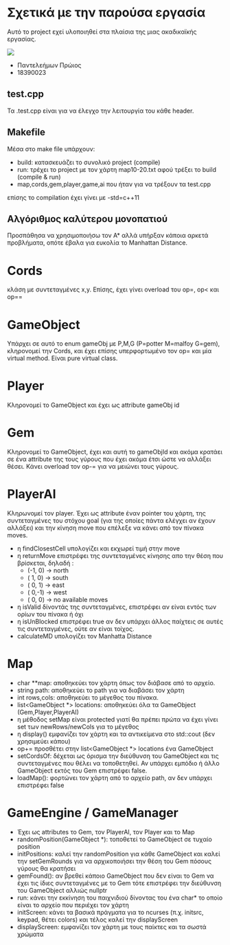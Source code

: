 # Σχετικά με την παρούσα εργασία
Αυτό το project εχεί υλοποιηθεί στα πλαίσια της μιας ακαδικαϊκής εργασίας.

![](Hogwarts-demo.gif)

* Παντελεήμων Πρώιος
* 18390023

## test.cpp
Τα .test.cpp είναι για να έλεγχο την λειτουργία του κάθε header.

## Makefile

Μέσα στο make file υπάρχουν:
- build: κατασκευάζει το συνολικό project (compile)
- run: τρέχει το project με τον χάρτη map10-20.txt αφού τρέξει το build (compile & run)
- map,cords,gem,player,game,ai που ήταν για να τρέξουν τα test.cpp

επίσης το compilation έχει γίνει με -std=c++11

## Αλγόριθμος καλύτερου μονοπατιού

Προσπάθησα να χρησιμοποιήσω τον Α* αλλά υπήρξαν κάποια αρκετά προβλήματα, οπότε έβαλα για ευκολία το Manhattan Distance.

# Cords
κλάση με συντεταγμένες x,y. Επίσης, έχει γίνει overload του op=, op< και op==

# GameObject
Υπάρχει σε αυτό το enum gameObj με P,M,G (P=potter M=malfoy G=gem), κληρονομεί την Cords, και έχει επίσης υπερφορτωμένο τον op= και μία virtual method. Είναι pure virtual class.

# Player
Κληρονομεί το GameObject και έχει ως attribute gameObj id

# Gem
Κληρονομεί το GameObject, έχει και αυτή το gameObjId και ακόμα κρατάει σε ένα attribute της τους γύρους που έχει ακόμα έτσι ώστε να αλλάξει θέσει. Κάνει overload τον op-= για να μειώνει τους γύρους.

# PlayerAI
Κληρωνομεί τον player. Έχει ως attribute έναν pointer του χάρτη, της συντεταγμένες του στόχου goal (για της οποίες πάντα ελέγχει αν έχουν αλλάξει) και την κίνηση move που επέλεξε να κάνει από τον πίνακα moves.

- η findClosestCell υπολογίζει και εκχωρεί τιμή στην move
- η returnMove επιστρέφει της συντεταγμένες κίνησης απο την θέση που βρίσκεται, δηλαδή :
    - (-1, 0) -> north
    - ( 1, 0) -> south
    - ( 0, 1) -> east
    - ( 0,-1) -> west
    - ( 0, 0) -> no available moves
- η isValid δίνοντάς της συντεταγμένες, επιστρέφει αν είναι εντός των ορίων του πίνακα ή όχι
- η isUnBlocked επιστρέφει true αν δεν υπάρχει άλλος παίχτεις σε αυτές τις συντεταγμένες, ούτε αν είναι τοίχος.
- calculateMD υπολογίζει τον Manhatta Distance


# Map

- char **map: αποθηκεύει τον χάρτη όπως τον διάβασε από το αρχείο.
- string path: αποθηκεύει το path για να διαβάσει τον χάρτη
- int rows,cols: αποθηκεύει το μέγεθος του πίνακα.
- list<GameObject *> locations: αποθηκεύει όλα τα GameObject (Gem,Player,PlayerAI)
- η μέθοδος setMap είναι protected γιατί θα πρέπει πρώτα να έχει γίνει set των newRows/newCols για το μέγεθος
- η display() εμφανίζει τον χάρτη και τα αντικείμενα στο std::cout (δεν χρησιμεύει κάπου)
- op+= προσθέτει στην list<GameObject *> locations ένα GameObject
- setCordsOf: δέχεται ως όρισμα την διεύθυνση του GameObject και τις συντεταγμένες που θέλει να τοποθετηθεί. Αν υπάρχει εμπόδιο ή άλλο GameObject εκτός του Gem επιστρέφει false.
- loadMap(): φορτώνει τον χάρτη από το αρχείο path, αν δεν υπάρχει επιστρέφει false

# GameEngine / GameManager

- Έχει ως attributes το Gem, τον PlayerAI, τον Player και το Map
- randomPosition(GameObject *): τοποθετεί το GameObject σε τυχαίο position
- initPositions: καλεί την randomPosition για κάθε GameObject και καλεί την setGemRounds για να αρχικοποιήσει την θέση του Gem πόσους γύρους θα κρατήσει
- gemFound(): αν βρεθεί κάποιο GameObject που δεν είναι το Gem να έχει τις ίδιες συντεταγμένες με το Gem τότε επιστρέφει την διεύθυνση του GameObject αλλιώς nullptr
- run: κάνει την εκκίνηση του παιχνιδιού δίνοντας του ένα char* το οποίο είναι το αρχείο που περιέχει τον χάρτη
- initScreen: κάνει τα βασικά πράγματα για το ncurses (π.χ. initsrc, keypad, θέτει colors) και τέλος καλεί την displayScreen
- displayScreen: εμφανίζει τον χάρτη με τους παίκτες και τα σωστά χρώματα
